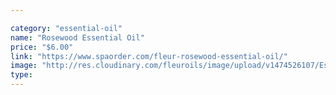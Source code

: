 ```yaml
---

category: "essential-oil"
name: "Rosewood Essential Oil"
price: "$6.00"
link: "https://www.spaorder.com/fleur-rosewood-essential-oil/"
image: "http://res.cloudinary.com/fleuroils/image/upload/v1474526107/Essential%20Oil/rosewood.jpg"
type: 
---
```

